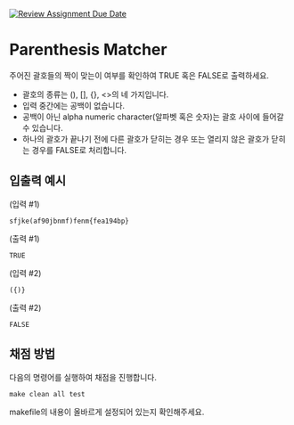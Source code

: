 [![Review Assignment Due Date](https://classroom.github.com/assets/deadline-readme-button-24ddc0f5d75046c5622901739e7c5dd533143b0c8e959d652212380cedb1ea36.svg)](https://classroom.github.com/a/C6aMwBx1)
# Parenthesis Matcher

주어진 괄호들의 짝이 맞는이 여부를 확인하여 TRUE 혹은 FALSE로 출력하세요.

- 괄호의 종류는 (), [], {}, <>의 네 가지입니다.
- 입력 중간에는 공백이 없습니다.
- 공백이 아닌 alpha numeric character(알파벳 혹은 숫자)는 괄호 사이에 들어갈 수 있습니다.
- 하나의 괄호가 끝나기 전에 다른 괄호가 닫히는 경우 또는 열리지 않은 괄호가 닫히는 경우를 FALSE로 처리합니다.

## 입출력 예시
(입력 #1)
```
sfjke(af90jbnmf)fenm{fea194bp}
```
(출력 #1)
```
TRUE
```
(입력 #2)
```
({)}
```
(출력 #2)
```
FALSE
```


## 채점 방법

다음의 명령어를 실행하여 채점을 진행합니다.

```Makefile
make clean all test
```

makefile의 내용이 올바르게 설정되어 있는지 확인해주세요.
